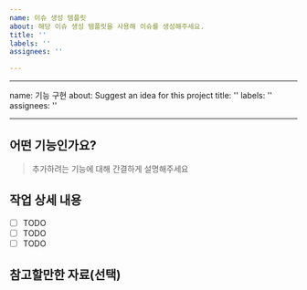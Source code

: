 ```yaml
---
name: 이슈 생성 템플릿
about: 해당 이슈 생성 템플릿을 사용해 이슈를 생성해주세요.
title: ''
labels: ''
assignees: ''

---
```


---
name: 기능 구현
about: Suggest an idea for this project
title: ''
labels: ''
assignees: ''

---

## 어떤 기능인가요?

> 추가하려는 기능에 대해 간결하게 설명해주세요

## 작업 상세 내용

- [ ] TODO
- [ ] TODO
- [ ] TODO

## 참고할만한 자료(선택)

